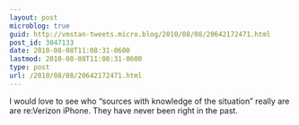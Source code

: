 ```yaml
---
layout: post
microblog: true
guid: http://vmstan-tweets.micro.blog/2010/08/08/20642172471.html
post_id: 3047133
date: 2010-08-08T11:08:31-0600
lastmod: 2010-08-08T11:08:31-0600
type: post
url: /2010/08/08/20642172471.html
---
```

I would love to see who “sources with knowledge of the situation”  really are are re:Verizon iPhone. They have never been right in the past.
